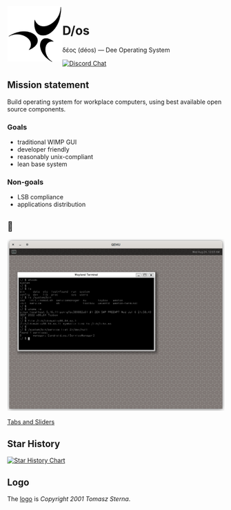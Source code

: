 <img align="left" height="128" src="D-os.gif">

# D/os

δέος (déos) — Dee Operating System

[![Discord Chat](https://img.shields.io/discord/829063383008411738?logo=discord&style=for-the-badge)](https://discord.gg/6XpbT785kn)

## Mission statement

Build operating system for workplace computers,
using best available open source components.

### Goals

- traditional WIMP GUI
- developer friendly
- reasonably unix-compliant
- lean base system

### Non-goals

- LSB compliance
- applications distribution

## 🚧

![D/os WIP](D-os.png)

[Tabs and Sliders](https://user-images.githubusercontent.com/147687/221374446-4c676864-bb10-4c77-9327-3301a3578ce6.webm)

## Star History

[![Star History Chart](https://api.star-history.com/svg?repos=D-os/dos,D-os/libb2&type=Date)](https://star-history.com/#D-os/dos&D-os/libb2&Date)

## Logo

The [logo](D-os.gif) is _Copyright 2001 Tomasz Sterna_.
